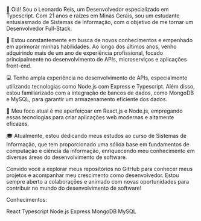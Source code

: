 👋 Olá! Sou o Leonardo Reis, um Desenvolvedor especializado em Typescript. Com 21 anos e raízes em Minas Gerais, sou um estudante entusiasmado de Sistemas de Informação, com o objetivo de me tornar um Desenvolvedor Full-Stack.

🌱 Estou constantemente em busca de novos conhecimentos e empenhado em aprimorar minhas habilidades. Ao longo dos últimos anos, venho adquirindo mais de um ano de experiência profissional, focado principalmente no desenvolvimento de APIs, microserviços e aplicações front-end.

💻 Tenho ampla experiência no desenvolvimento de APIs, especialmente utilizando tecnologias como Node.js com Express e Typescript. Além disso, estou familiarizado com a integração de bancos de dados, como MongoDB e MySQL, para garantir um armazenamento eficiente dos dados.

🚀 Meu foco atual é me aperfeiçoar em React.js e Node.js, empregando essas tecnologias para criar aplicações web modernas e altamente eficazes.

🎓 Atualmente, estou dedicando meus estudos ao curso de Sistemas de Informação, que tem proporcionado uma sólida base em fundamentos de computação e ciência da informação, enriquecendo meu conhecimento em diversas áreas do desenvolvimento de software.

Convido você a explorar meus repositórios no GitHub para conhecer meus projetos e acompanhar meu crescimento como desenvolvedor. Estou sempre aberto a colaborações e animado com novas oportunidades para contribuir no mundo do desenvolvimento de software!

Conhecimentos:

React
Typescript
Node.js
Express
MongoDB
MySQL
